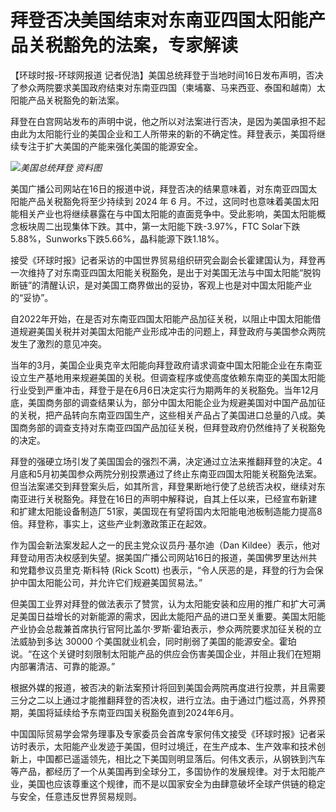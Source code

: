 # 拜登否决美国结束对东南亚四国太阳能产品关税豁免的法案，专家解读

【环球时报-环球网报道
记者倪浩】美国总统拜登于当地时间16日发布声明，否决了参众两院要求美国政府结束对东南亚四国（柬埔寨、马来西亚、泰国和越南）太阳能产品关税豁免的新法案。

拜登在白宫网站发布的声明中说，他之所以对法案进行否决，是因为美国承担不起由此为太阳能行业的美国企业和工人所带来的新的不确定性。拜登表示，美国将继续专注于扩大美国的产能来强化美国的能源安全。

![](https://inews.gtimg.com/om_bt/OJDlpNtnvlI2IrBrgMT5RoymjT-KgvF_yE21t1rFnaa0IAA/1000)_美国总统拜登 资料图_

美国广播公司网站在16日的报道中说，拜登否决的结果意味着，对东南亚四国太阳能产品关税豁免将至少持续到 2024 年 6
月。不过，这同时也意味着美国太阳能相关产业也将继续暴露在与中国太阳能的直面竞争中。受此影响，美国太阳能概念板块周二出现集体下跌。其中，第一太阳能下跌-3.97%，FTC
Solar下跌5.88%，Sunworks下跌5.66%，晶科能源下跌1.18%。

接受《环球时报》记者采访的中国世界贸易组织研究会副会长霍建国认为，拜登再一次维持了对东南亚四国太阳能关税豁免，是出于对美国无法与中国太阳能“脱钩断链”的清醒认识，是对美国工商界做出的妥协，客观上也是对中国太阳能产业的“妥协”。

自2022年开始，在是否对东南亚四国太阳能产品加征关税，以阻止中国太阳能借道规避美国关税并对美国太阳能产业形成冲击的问题上，拜登政府与美国参众两院发生了激烈的意见冲突。

当年的3月，美国企业奥克辛太阳能向拜登政府请求调查中国太阳能企业在东南亚设立生产基地用来规避美国的关税。但调查程序或使高度依赖东南亚的美国太阳能行业受到严重冲击，拜登于是在6月6日决定实行为期两年的关税豁免。当年12月底，美国商务部的调查结果认为，部分中国太阳能企业为规避美国对中国产品加征的关税，把产品转向东南亚四国生产，这些相关产品占了美国进口总量的八成。美国商务部的调查支持对东南亚四国产品加征关税，但拜登政府仍然维持了关税豁免的决定。

拜登的强硬立场引发了美国国会的强烈不满，决定通过立法来推翻拜登的决定。4月底和5月初美国参众两院分别投票通过了终止东南亚四国太阳能关税豁免法案。但当法案递交到拜登案头后，如其所言，拜登果断地行使了总统否决权，继续对东南亚进行关税豁免。拜登在16日的声明中解释说，自其上任以来，已经宣布新建和扩建太阳能设备制造厂51家，美国现在有望将国内太阳能电池板制造能力提高8倍。拜登称，事实上，这些产业刺激政策正在起效。

作为国会新法案发起人之一的民主党众议员丹·基尔迪（Dan
Kildee）表示，他对拜登动用否决权感到失望。据美国广播公司网站16日的报道，美国佛罗里达州共和党籍参议员里克·斯科特 (Rick Scott)
也表示，“令人厌恶的是，拜登的行为会保护中国太阳能公司，并允许它们规避美国贸易法。”

但美国工业界对拜登的做法表示了赞赏，认为太阳能安装和应用的推广和扩大可满足美国日益增长的对新能源的需求，因此太能阳产品的进口至关重要。美国太阳能产业协会总裁兼首席执行官阿比盖尔·罗斯·霍珀表示，参众两院要求加征关税的立法威胁到多达
30000 个美国就业机会，同时削弱了美国的能源安全。霍珀说。“在这个关键时刻限制太阳能产品的供应会伤害美国企业，并阻止我们在短期内部署清洁、可靠的能源。”

根据外媒的报道，被否决的新法案预计将回到美国会两院再度进行投票，并且需要三分之二以上通过才能推翻拜登的否决权，进行立法。由于通过门槛过高，外界预期，美国将延续给予东南亚四国关税豁免直到2024年6月。

中国国际贸易学会常务理事及专家委员会首席专家何伟文接受《环球时报》记者采访时表示，太阳能产业发迹于美国，但时过境迁，在生产成本、生产效率和技术创新上，中国都已遥遥领先，相比之下美国则明显落后。何伟文表示，从钢铁到汽车等产品，都经历了一个从美国再到全球分工，多国协作的发展规律。对于太阳能产业，美国也应该尊重这个规律，而不是以国家安全为由肆意破坏全球产供链的稳定与安全，任意违反世界贸易规则。

